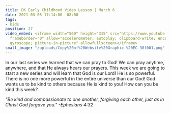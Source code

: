 ```yaml
---
title: DK Early Childhood Video Lesson | March 6
date: 2021-03-05 17:14:00 -08:00
tags:
- kids
position: 27
video_embed: <iframe width="560" height="315" src="https://www.youtube.com/embed/a8A4jIOjH-o"
  frameborder="0" allow="accelerometer; autoplay; clipboard-write; encrypted-media;
  gyroscope; picture-in-picture" allowfullscreen></iframe>
small_image: "/uploads/Copy%20of%20Website%20Graphic-%20EC-38f001.png"
---
```


In our last series we learned that we can pray to God! We can pray anytime, anywhere, and that He always hears our prayers. This week we are going to start a new series and will learn that God is our Lord! He is so powerful. There is no one more powerful in the entire universe than our God! God wants us to be kind to others because He is kind to you! How can you be kind this week?

*"Be kind and compassionate to one another, forgiving each other, just as in Christ God forgave you." -Ephesians 4:32*